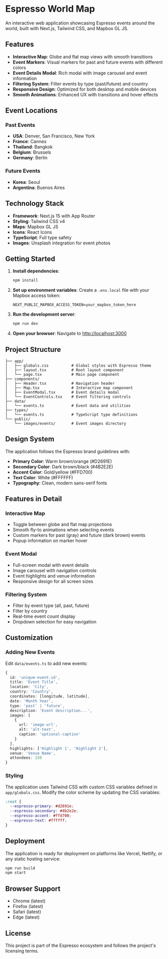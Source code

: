 # Espresso World Map

An interactive web application showcasing Espresso events around the world, built with Next.js, Tailwind CSS, and Mapbox GL JS.

## Features

- **Interactive Map**: Globe and flat map views with smooth transitions
- **Event Markers**: Visual markers for past and future events with different colors
- **Event Details Modal**: Rich modal with image carousel and event information
- **Filtering System**: Filter events by type (past/future) and country
- **Responsive Design**: Optimized for both desktop and mobile devices
- **Smooth Animations**: Enhanced UX with transitions and hover effects

## Event Locations

### Past Events

- **USA**: Denver, San Francisco, New York
- **France**: Cannes
- **Thailand**: Bangkok
- **Belgium**: Brussels
- **Germany**: Berlin

### Future Events

- **Korea**: Seoul
- **Argentina**: Buenos Aires

## Technology Stack

- **Framework**: Next.js 15 with App Router
- **Styling**: Tailwind CSS v4
- **Maps**: Mapbox GL JS
- **Icons**: React Icons
- **TypeScript**: Full type safety
- **Images**: Unsplash integration for event photos

## Getting Started

1. **Install dependencies**:

   ```bash
   npm install
   ```

2. **Set up environment variables**:
   Create a `.env.local` file with your Mapbox access token:

   ```
   NEXT_PUBLIC_MAPBOX_ACCESS_TOKEN=your_mapbox_token_here
   ```

3. **Run the development server**:

   ```bash
   npm run dev
   ```

4. **Open your browser**:
   Navigate to [http://localhost:3000](http://localhost:3000)

## Project Structure

```
├── app/
│   ├── globals.css          # Global styles with Espresso theme
│   ├── layout.tsx           # Root layout component
│   └── page.tsx             # Main page component
├── components/
│   ├── Header.tsx           # Navigation header
│   ├── Map.tsx              # Interactive map component
│   ├── EventModal.tsx       # Event details modal
│   └── EventControls.tsx    # Event filtering controls
├── data/
│   └── events.ts            # Event data and utilities
├── types/
│   └── events.ts            # TypeScript type definitions
└── public/
    └── images/events/       # Event images directory
```

## Design System

The application follows the Espresso brand guidelines with:

- **Primary Color**: Warm brown/orange (#D2691E)
- **Secondary Color**: Dark brown/black (#4B2E2E)
- **Accent Color**: Gold/yellow (#FFD700)
- **Text Color**: White (#FFFFFF)
- **Typography**: Clean, modern sans-serif fonts

## Features in Detail

### Interactive Map

- Toggle between globe and flat map projections
- Smooth fly-to animations when selecting events
- Custom markers for past (gray) and future (dark brown) events
- Popup information on marker hover

### Event Modal

- Full-screen modal with event details
- Image carousel with navigation controls
- Event highlights and venue information
- Responsive design for all screen sizes

### Filtering System

- Filter by event type (all, past, future)
- Filter by country
- Real-time event count display
- Dropdown selection for easy navigation

## Customization

### Adding New Events

Edit `data/events.ts` to add new events:

```typescript
{
  id: 'unique-event-id',
  title: 'Event Title',
  location: 'City',
  country: 'Country',
  coordinates: [longitude, latitude],
  date: 'Month Year',
  type: 'past' | 'future',
  description: 'Event description...',
  images: [
    {
      url: 'image-url',
      alt: 'alt-text',
      caption: 'optional-caption'
    }
  ],
  highlights: ['Highlight 1', 'Highlight 2'],
  venue: 'Venue Name',
  attendees: 150
}
```

### Styling

The application uses Tailwind CSS with custom CSS variables defined in `app/globals.css`. Modify the color scheme by updating the CSS variables:

```css
:root {
  --espresso-primary: #d2691e;
  --espresso-secondary: #4b2e2e;
  --espresso-accent: #ffd700;
  --espresso-text: #ffffff;
}
```

## Deployment

The application is ready for deployment on platforms like Vercel, Netlify, or any static hosting service:

```bash
npm run build
npm start
```

## Browser Support

- Chrome (latest)
- Firefox (latest)
- Safari (latest)
- Edge (latest)

## License

This project is part of the Espresso ecosystem and follows the project's licensing terms.
